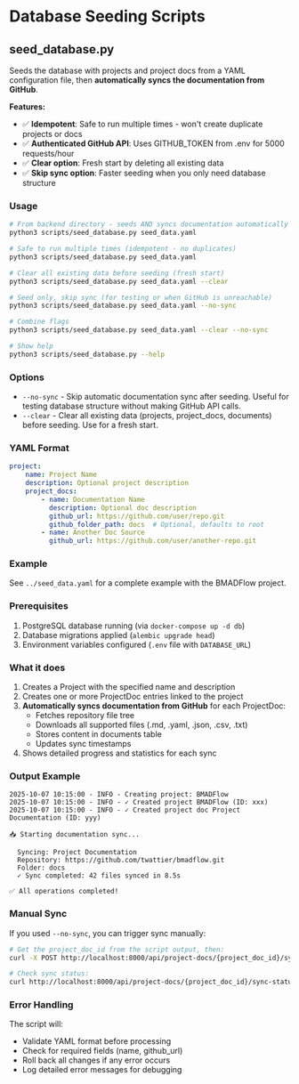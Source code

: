 # Database Seeding Scripts

## seed_database.py

Seeds the database with projects and project docs from a YAML configuration file, then **automatically syncs the documentation from GitHub**.

**Features:**
- ✅ **Idempotent**: Safe to run multiple times - won't create duplicate projects or docs
- ✅ **Authenticated GitHub API**: Uses GITHUB_TOKEN from .env for 5000 requests/hour
- ✅ **Clear option**: Fresh start by deleting all existing data
- ✅ **Skip sync option**: Faster seeding when you only need database structure

### Usage

```bash
# From backend directory - seeds AND syncs documentation automatically
python3 scripts/seed_database.py seed_data.yaml

# Safe to run multiple times (idempotent - no duplicates)
python3 scripts/seed_database.py seed_data.yaml

# Clear all existing data before seeding (fresh start)
python3 scripts/seed_database.py seed_data.yaml --clear

# Seed only, skip sync (for testing or when GitHub is unreachable)
python3 scripts/seed_database.py seed_data.yaml --no-sync

# Combine flags
python3 scripts/seed_database.py seed_data.yaml --clear --no-sync

# Show help
python3 scripts/seed_database.py --help
```

### Options

- `--no-sync` - Skip automatic documentation sync after seeding. Useful for testing database structure without making GitHub API calls.
- `--clear` - Clear all existing data (projects, project_docs, documents) before seeding. Use for a fresh start.

### YAML Format

```yaml
project:
    name: Project Name
    description: Optional project description
    project_docs:
        - name: Documentation Name
          description: Optional doc description
          github_url: https://github.com/user/repo.git
          github_folder_path: docs  # Optional, defaults to root
        - name: Another Doc Source
          github_url: https://github.com/user/another-repo.git
```

### Example

See `../seed_data.yaml` for a complete example with the BMADFlow project.

### Prerequisites

1. PostgreSQL database running (via `docker-compose up -d db`)
2. Database migrations applied (`alembic upgrade head`)
3. Environment variables configured (`.env` file with `DATABASE_URL`)

### What it does

1. Creates a Project with the specified name and description
2. Creates one or more ProjectDoc entries linked to the project
3. **Automatically syncs documentation from GitHub** for each ProjectDoc:
   - Fetches repository file tree
   - Downloads all supported files (.md, .yaml, .json, .csv, .txt)
   - Stores content in documents table
   - Updates sync timestamps
4. Shows detailed progress and statistics for each sync

### Output Example

```
2025-10-07 10:15:00 - INFO - Creating project: BMADFlow
2025-10-07 10:15:00 - INFO - ✓ Created project BMADFlow (ID: xxx)
2025-10-07 10:15:00 - INFO - ✓ Created project doc Project Documentation (ID: yyy)

📥 Starting documentation sync...

  Syncing: Project Documentation
  Repository: https://github.com/twattier/bmadflow.git
  Folder: docs
  ✓ Sync completed: 42 files synced in 8.5s

✅ All operations completed!
```

### Manual Sync

If you used `--no-sync`, you can trigger sync manually:

```bash
# Get the project_doc_id from the script output, then:
curl -X POST http://localhost:8000/api/project-docs/{project_doc_id}/sync

# Check sync status:
curl http://localhost:8000/api/project-docs/{project_doc_id}/sync-status
```

### Error Handling

The script will:
- Validate YAML format before processing
- Check for required fields (name, github_url)
- Roll back all changes if any error occurs
- Log detailed error messages for debugging
